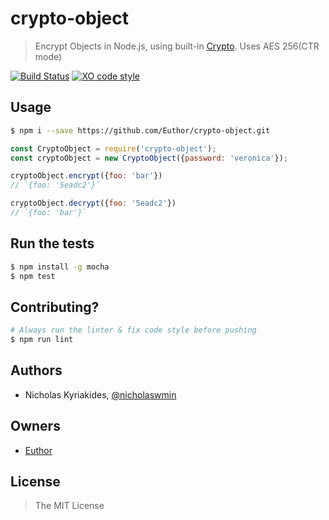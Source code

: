 # crypto-object
> Encrypt Objects in Node.js, using built-in [Crypto][1].
> Uses AES 256(CTR mode)

[![Build Status](https://travis-ci.org/Euthor/crypto-object.svg?branch=master)](https://travis-ci.org/Euthor/crypto-object)
[![XO code style](https://img.shields.io/badge/code_style-XO-5ed9c7.svg)](https://github.com/sindresorhus/xo)

## Usage

```bash
$ npm i --save https://github.com/Euthor/crypto-object.git
```

```javascript
const CryptoObject = require('crypto-object');
const cryptoObject = new CryptoObject({password: 'veronica'});

cryptoObject.encrypt({foo: 'bar'})
// `{foo: '5eadc2'}`

cryptoObject.decrypt({foo: '5eadc2'})
// `{foo: 'bar'}`
```

## Run the tests

```bash
$ npm install -g mocha
$ npm test
```

## Contributing?

```bash
# Always run the linter & fix code style before pushing
$ npm run lint
```

## Authors

- Nicholas Kyriakides, [@nicholaswmin][2]

## Owners

- [Euthor][3]

## License

> The MIT License

[1]: https://nodejs.org/api/crypto.html
[2]: https://github.com/nicholaswmin
[3]: https://github.com/Euthor
